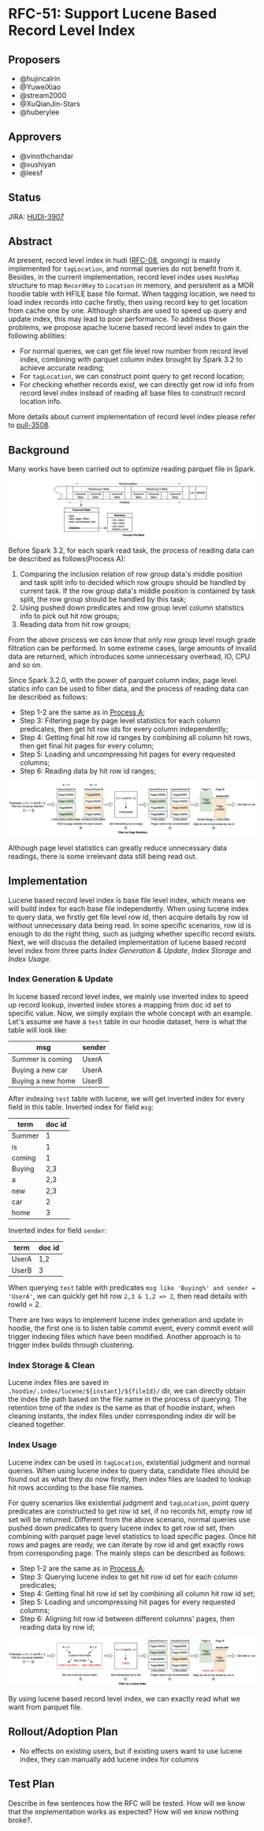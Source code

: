<!--
  Licensed to the Apache Software Foundation (ASF) under one or more
  contributor license agreements.  See the NOTICE file distributed with
  this work for additional information regarding copyright ownership.
  The ASF licenses this file to You under the Apache License, Version 2.0
  (the "License"); you may not use this file except in compliance with
  the License.  You may obtain a copy of the License at

       http://www.apache.org/licenses/LICENSE-2.0

  Unless required by applicable law or agreed to in writing, software
  distributed under the License is distributed on an "AS IS" BASIS,
  WITHOUT WARRANTIES OR CONDITIONS OF ANY KIND, either express or implied.
  See the License for the specific language governing permissions and
  limitations under the License.
-->
# RFC-51: Support Lucene Based Record Level Index



## Proposers

- @hujincalrin
- @YuweiXiao
- @stream2000
- @XuQianJin-Stars
- @huberylee

## Approvers
 - @vinothchandar
 - @xushiyan
 - @leesf

## Status

JIRA: [HUDI-3907](https://issues.apache.org/jira/browse/HUDI-3907)

## Abstract

At present, record level index in hudi
([RFC-08](https://cwiki.apache.org/confluence/display/HUDI/RFC-08++Record+level+indexing+mechanisms+for+Hudi+datasets), ongoing) 
is mainly implemented for ``tagLocation``, and normal queries do not benefit from it. Besides, 
in the current implementation, record level index uses ``HashMap`` structure to map ``RecordKey``
to ``Location`` in memory, and persistent as a MOR hoodie table with HFILE base file format.
When tagging location, we need to load index records into cache firstly, then using record key 
to get location from cache one by one. Although shards are used to speed up query and update 
index, this may lead to poor performance. To address those problems, we propose apache lucene 
based record level index to gain the following abilities:
- For normal queries, we can get file level row number from record level index, combining with 
parquet column index brought by Spark 3.2 to achieve accurate reading;
- For ``tagLocation``, we can construct point query to get record location;
- For checking whether records exist, we can directly get row id info from record level index
  instead of reading all base files to construct record location info.

More details about current implementation of record level index please refer to
[pull-3508](https://github.com/apache/hudi/pull/3508).

## Background
Many works have been carried out to optimize reading parquet file in Spark.

![](parquet-file-meta.jpg)

Before Spark 3.2, for each spark read task, the process of reading data can be described as
follows(<a id = 'process_a'>Process A</a>):
1. Comparing the inclusion relation of row group data's middle position and task split info 
to decided which row groups should be handled by current task. If the row group data's middle
position is contained by task split, the row group should be handled by this task;
2. Using pushed down predicates and row group level column statistics info to pick out hit
row groups;
3. Reading data from hit row groups;

From the above process we can know that only row group level rough grade filtration can be 
performed. In some extreme cases, large amounts of invalid data are returned, which introduces 
some unnecessary overhead, IO, CPU and so on.

Since Spark 3.2.0, with the power of parquet column index, page level statics info can be used
to filter data, and the process of reading data can be described as follows:
- Step 1-2 are the same as in [Process A](#process_a); 
- Step 3: Filtering page by page level statistics for each column predicates, then get hit row 
ids for every column independently; 
- Step 4: Getting final hit row id ranges by combining all column hit rows, then get final hit
pages for every column; 
- Step 5: Loading and uncompressing hit pages for every requested columns; 
- Step 6: Reading data by hit row id ranges;

![](query-by-page-statistics.jpg)

Although page level statistics can greatly reduce unnecessary data readings, there is some 
irrelevant data still being read out.

## Implementation

Lucene based record level index is base file level index, which means we will build index for
each base file independently. When using lucene index to query data, we firstly get file level
row id, then acquire details by row id without unnecessary data being read. In some specific
scenarios, row id is enough to do the right thing, such as judging whether specific record 
exists. Next, we will discuss the detailed implementation of lucene based record level index 
from three parts *Index Generation & Update*, *Index Storage* and *Index Usage*.

### Index Generation & Update
In lucene based record level index, we mainly use inverted index to speed up record lookup, 
inverted index stores a mapping from doc id set to specific value. Now, we simply explain the 
whole concept with an example. Let's assume we have a ``test`` table in our hoodie dataset,
here is what the table will look like:

| msg               | sender |
|-------------------|--------|
| Summer is coming  | UserA  |
| Buying a new car  | UserA  |
| Buying a new home | UserB  |

After indexing ``test`` table with lucene, we will get inverted index for every field in this
table. Inverted index for field ``msg``:

| term   | doc id |
|--------|--------|
| Summer | 1      |
| is     | 1      |
| coming | 1      |
| Buying | 2,3    |
| a      | 2,3    |
| new    | 2,3    |
| car    | 2      |
| home   | 3      |

Inverted index for field ``sender``:

| term  | doc id |
|-------|--------|
| UserA | 1,2    |
| UserB | 3      |

When querying ``test`` table with predicates ``msg like 'Buying%' and sender = 'UserA'``, we
can quickly get hit row ``2,3 & 1,2 => 2``, then read details with rowId = 2.

There are two ways to implement lucene index generation and update in hoodie, the first one 
is to listen table commit event, every commit event will trigger indexing files which have 
been modified. Another approach is to trigger index builds through clustering.

### Index Storage & Clean
Lucene index files are saved in ``.hoodie/.index/lucene/${instant}/${fileId}/`` dir, we can
directly obtain the index file path based on the file name in the process of querying. The 
retention time of the index is the same as that of hoodie instant, when cleaning instants, 
the index files under corresponding index dir will be cleaned together.

### Index Usage
Lucene index can be used in ``tagLocation``, existential judgment and normal queries. When using
lucene index to query data, candidate files should be found out as what they do now firstly,
then index files are loaded to lookup hit rows according to the base file names.

For query scenarios like existential judgment and ``tagLocation``, point query predicates are 
constructed to get row id set, if no records hit, empty row id set will be returned. Different 
from the above scenario, normal queries use pushed down predicates to query lucene index to 
get row id set, then combining with parquet page level statistics to load specific pages. Once 
hit rows and pages are ready, we can iterate by row id and get exactly rows from corresponding 
page. The mainly steps can be described as follows:

- Step 1-2 are the same as in [Process A](#process_a);
- Step 3: Querying lucene index to get hit row id set for each column predicates;
- Step 4: Getting final hit row id set by combining all column hit row id set;
- Step 5: Loading and uncompressing hit pages for every requested columns;
- Step 6: Aligning hit row id between different columns' pages, then reading data by row id;

![](query-by-lucene-index.jpg)

By using lucene based record level index, we can exactly read what we want from parquet file.

## Rollout/Adoption Plan

 - No effects on existing users, but if existing users want to use lucene index, they can 
manually add lucene index for columns

## Test Plan

Describe in few sentences how the RFC will be tested. How will we know that the implementation works as expected? How will we know nothing broke?.